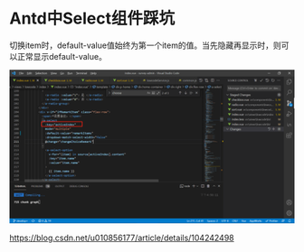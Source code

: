 # Antd中Select组件踩坑

切换item时，default-value值始终为第一个item的值。当先隐藏再显示时，则可以正常显示default-value。

![image-20211013165625133](/images/anv踩坑/image-20211013165625133.png)

https://blog.csdn.net/u010856177/article/details/104242498